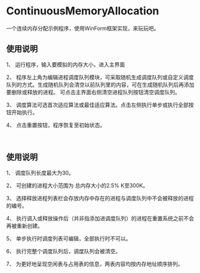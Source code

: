 # ContinuousMemoryAllocation
一个连续内存分配示例程序，使用WinForm框架实现，来玩玩吧。

## 使用说明

1、  运行程序，输入要模拟的内存大小，进入主界面

2、  程序左上角为编辑进程调度队列模块，可采取随机生成调度队列或自定义调度队列的方式。生成随机队列会清空以前队列里的内容，可在生成随机队列后再添加要删除或释放的进程。
  可点击主界面右侧清空进程队列按钮清空调度队列。

3、  调度算法可选首次适应算法或最佳适应算法。点击左侧执行单步或执行全部按钮开始执行。

4、  点击重置按钮，程序恢复至初始状态。

<br/>

## 使用说明

1、	调度队列长度最大为30。

2、	可创建的进程大小范围为 总内存大小的2.5% K至300K。

3、	选择释放进程列表栏会存放内存中存在的进程与调度队列中不会被释放的进程的编号。

4、	执行调入或释放操作后（并非指添加进调度队列）的进程在重置系统之前不会再被重新创建。

5、	单步执行时调度列表可编辑，全部执行时不可以。

6、	执行完整个调度队列后，调度队列会被清空。

7、	为更好地呈现空闲表与占用表的信息，两表内容均按内存地址顺序排列。
